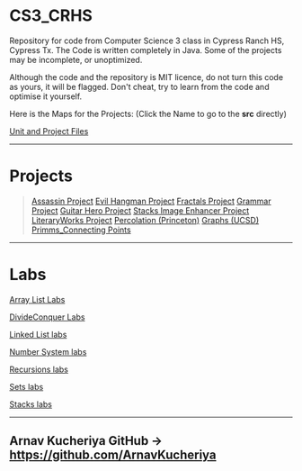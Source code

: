 # CS3_CRHS
Repository for code from Computer Science 3 class in Cypress Ranch HS, Cypress Tx.
The Code is written completely in Java. 
Some of the projects may be incomplete, or unoptimized.

Although the code and the repository is MIT licence, do not turn this code as yours, it will be flagged. Don't cheat, try to learn from the code and optimise it yourself.

Here is the Maps for the Projects:
(Click the Name to go to the **src** directly)

[Unit and Project Files](https://github.com/ArnavKucheriya/CS3_CRHS/tree/main/LabUnit_Files)

--------------------------------------------------------------------------------------------------------------------------------------------------------------------
# Projects

>[Assassin Project](https://github.com/ArnavKucheriya/CS3_CRHS/tree/main/Assassin/src) 
>[Evil Hangman Project](https://github.com/ArnavKucheriya/CS3_CRHS/tree/main/EvilHangman/src) 
>[Fractals Project](https://github.com/ArnavKucheriya/CS3_CRHS/tree/main/Fractals/src)
>[Grammar Project](https://github.com/ArnavKucheriya/CS3_CRHS/tree/main/Grammar%20Project/src) 
>[Guitar Hero Project](https://github.com/ArnavKucheriya/CS3_CRHS/tree/main/GuitarHero/src)
>[Stacks Image Enhancer Project](https://github.com/ArnavKucheriya/CS3_CRHS/tree/main/Stack_Image_Enhancer/src) 
>[LiteraryWorks Project](https://github.com/ArnavKucheriya/CS3_CRHS/tree/main/LiteraryWorks/src) 
>[Percolation (Princeton)](https://github.com/ArnavKucheriya/CS3_CRHS/tree/main/Percolation/src)
>[Graphs (UCSD)](https://github.com/ArnavKucheriya/CS3_CRHS/tree/main/UCSD_Graphs/src)
>[Primms_Connecting Points](https://github.com/ArnavKucheriya/CS3_CRHS/tree/main/Prims_ConnectingPoints/src)
 
--------------------------------------------------------------------------------------------------------------------------------------------------------------------
 # Labs
 
[Array List Labs](https://github.com/ArnavKucheriya/CS3_CRHS/tree/main/Java_ArrayList/src)

[DivideConquer Labs](https://github.com/ArnavKucheriya/CS3_CRHS/tree/main/Java_DividenConqueror/src)

[Linked List labs](https://github.com/ArnavKucheriya/CS3_CRHS/tree/main/Java_LinkedList/src)

[Number System labs](https://github.com/ArnavKucheriya/CS3_CRHS/tree/main/Java_NumberSystems/src)

[Recursions labs](https://github.com/ArnavKucheriya/CS3_CRHS/tree/main/Java_Recursions/src)

[Sets labs](https://github.com/ArnavKucheriya/CS3_CRHS/tree/main/Java_Sets/src)

[Stacks labs](https://github.com/ArnavKucheriya/CS3_CRHS/tree/main/Java_Stacks/src)

--------------------------------------------------------------------------------------------------------------------------------------------------------------------

Arnav Kucheriya GitHub -> https://github.com/ArnavKucheriya
--------------------------------------------------------------------------------------------------------------------------------------------------------------------
